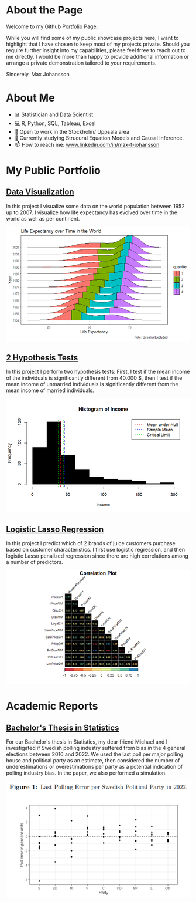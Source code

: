 # About the Page

Welcome to my Github Portfolio Page, 

While you will find some of my public showcase projects here, I want to highlight that I have chosen to keep most of my projects private. Should you require further insight into my capabilities, please feel frree to reach out to me directly. I would be more than happy to provide additional information or arrange a private demonstration tailored to your requirements. 

Sincerely, 
Max Johansson

# About Me
- 📊 Statistician and Data Scientist
- 💻 R, Python, SQL, Tableau, Excel
- 🔭 Open to work in the Stockholm/ Uppsala area
- 🌱 Currently studying Strucural Equation Models and Causal Inference.
- 📫 How to reach me: www.linkedin.com/in/max-f-johansson

# My Public Portfolio

## [Data Visualization](https://muddaj.github.io/Data-Visualization/)
In this project I visualize some data on the world population between 1952 up to 2007. I visualize how life expectancy has evolved over time in the world as well as per continent. 

<p align="left">
  <img src="Assets/densityplot.png" alt="Data-viz"/>
</p>

## [2 Hypothesis Tests](https://muddaj.github.io/Portfolio-Hypothesis-Testing/)

In this project I perform two hypothesis tests: First, I test if the mean income of the individuals is significantly different from 40.000 $, then I test if the mean income of unmarried individuals is significantly different from the mean income of married individuals.

<p align="left">
  <img src="Assets/Histogram.png" alt="2 Hypothesis Tests"/>
</p>

## [Logistic Lasso Regression](https://muddaj.github.io/Logistic-Regression/)
In this project I predict which of 2 brands of juice customers purchase based on customer characteristics. I first use logistic regression, and then logistic Lasso penalized regression since there are high correlations among a number of predictors.

<p align="left">
  <img src="Assets/correlation.png" alt="Logistic Lasso Regression"/>
</p>

# Academic Reports

## [Bachelor's Thesis in Statistics](https://urn.kb.se/resolve?urn=urn:nbn:se:uu:diva-495793)
For our Bachelor's thesis in Statistics, my dear friend Michael and I investigated if Swedish polling industry suffered from bias in the 4 general elections between 2010 and 2022. We used the last poll per major polling house and political party as an estimate, then considered the number of underestimations or overestimations per party as a potential indication of polling industry bias. In the paper, we also performed a simulation.

<p align="left">
  <img src="Assets/poll.png" alt="Bachelor Statistics"/>
</p>
